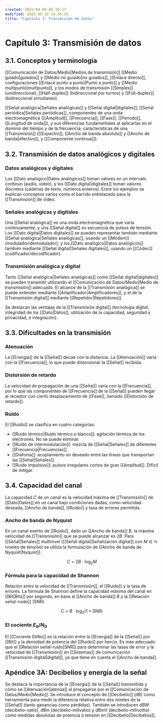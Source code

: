 ```yaml
---
created: 2025-04-06 05:19:17
modified: 2025-05-15 14:35:35
title: "Capítulo 3: Transmisión de datos"
---
```


# Capítulo 3: Transmisión de datos

## 3.1. Conceptos y terminología

[[Comunicación de Datos/Medio|Medios de transmisión]] [[Medio guiado|guiados]] y [[Medio no guiado|no guiados]], [[Enlace directo]], configuraciones [[Enlace punto a punto|Punto a punto]] y [[Medio multipunto|multipunto]], y los modos de transmisión [[Simplex]] (unidireccional), [[Half-duplex]] (bidireccional por turnos) y [[Full-duplex]] (bidireccional simultaneo).

[[Señal analógica|Señales analógicas]] y [[Señal digital|digitales]], [[Señal periódica|Señales periódicas]], componentes de una onda electromagnética ([[Amplitud]], [[Frecuencia]], [[Fase]], [[Periodo]], [[Longitud de onda]]), y sus diferencias fundamentales al aplicarlas en el dominio del tiempo y de la frecuencia; características de una [[Transmisión]] ([[Espectro]], [[Ancho de banda absoluto]] y [[Ancho de banda|efectivo]], y [[Componente continua]]).

## 3.2. Transmisión de datos analógicos y digitales

### Datos analógicos y digitales

Los [[Dato analógico|Datos analógicos]] toman valores en un intervalo continuo (audio, video), y los [[Dato digital|digitales]] toman valores discretos (cadenas de texto, números enteros). Entre los ejemplos se explican conceptos varios como el barrido entrelazado para la [[Transmisión]] de video.

### Señales analógicas y digitales

Una [[Señal analógica]] es una onda electromagnética que varía continuamente, y una [[Señal digital]] es secuencia de pulsos de tensión. Los [[Dato digital|Datos digitales]] se pueden representar también mediante [[Señal analógica|Señales analógicas]], usando un [[Módem]] (modulador/demodulador); y los [[Dato analógico|Datos analógicos]] también mediante [[Señal digital|Señales digitales]], usando un [[Códec]] (codificador/decodificador).

### Transmisión analógica y digital

Tanto [[Señal analógica|Señales analógicas]] como [[Señal digital|digitales]] se pueden transmitir utilizando el [[Comunicación de Datos/Medio|Medio de transmisión]] adecuado. El alcance de la [[Transmisión analógica]] se puede extender mediante [[Amplificador|Amplificadores]], y el de la [[Transmisión digital]] mediante [[Repetidor|Repetidores]].

Se destacan las ventajas de la [[Transmisión digital]] (tecnología digital, integridad de los [[Dato|Datos]], utilización de la capacidad, seguridad y privacidad, e integración).

## 3.3. Dificultades en la transmisión

### Atenuación

La [[Energía]] de la [[Señal]] decae con la distancia. La [[Atenuación]] varía con la [[Frecuencia]], lo que puede distorsionar la [[Señal]] recibida.

### Distorsión de retardo

La velocidad de propagación de una [[Señal]] varía con la [[Frecuencia]], por lo que las componentes de [[Frecuencia]] de la [[Señal]] pueden llegar al receptor con cierto desplazamiento de [[Fase]], llamado [[Distorsión de retardo]].

### Ruido

El [[Ruido]] se clasifica en cuatro categorías:

- [[Ruido térmico|Ruido térmico o blanco]]: agitación térmica de los electrones. No se puede eliminar.
- [[Ruido de intermodulación]]: mezcla de [[Señal|Señales]] de diferentes [[Frecuencia|Frecuencias]].
- [[Diafonía]]: acoplamiento no deseado entre las líneas que transportan las [[Señal|Señales]].
- [[Ruido impulsivo]]: pulsos irregulares cortos de gran [[Amplitud]]. Difícil de mitigar.

## 3.4. Capacidad del canal

La capacidad $C$ de un canal es la velocidad máxima de [[Transmisión]] de [[Dato|Datos]] en un canal bajo condiciones dadas, como velocidad deseada, [[Ancho de banda]], [[Ruido]] y tasa de errores permitida.

### Ancho de banda de Nyquist

En un canal exento de [[Ruido]], dado un [[Ancho de banda]] $B$, la máxima velocidad de [[Transmisión]] que se puede alcanzar es $2B$. Para [[Señal|Señales]] multinivel ([[Señal digital|Señalización digital]] con $M \in \mathbb{N}$ niveles de tensión) se utiliza la formulación de [[Ancho de banda de Nyquist|Nyquist]].

$$
C = 2B \cdot \log_2 M
$$

### Fórmula para la capacidad de Shannon

Relación entre la velocidad de [[Transmisión]], el [[Ruido]] y la tasa de errores. La fórmula de Shannon define la capacidad máxima del canal en [[Bit|Bits]] por segundo, en base al [[Ancho de banda]] $B$ y la [[Relación señal-ruido]] (SNR).

$$
C = B \cdot \log_2 \left( 1 + \text{SNR} \right)
$$

### El cociente $E_b / N_0$

El [[Cociente EbNo]] es la relación entre la [[Energía]] de la [[Señal]] por [[Bit]] y la densidad de potencia del [[Ruido]] por hercio. Es más adecuado que el [[Relación señal-ruido|SNR]] para determinar las tasas de error y la velocidad de [[Transmisión]] en [[Sistemas]] de comunicación [[Transmisión digital|digital]], ya que tiene en cuenta el [[Ancho de banda]].

## Apéndice 3A: Decibelios y energía de la señal

Se destaca la importancia de la [[Energía]] de la [[Señal]] transmitida y cómo se [[Atenuación|atenúa]] al propagarse por el [[Comunicación de Datos/Medio|Medio]]. Se introduce el concepto de [[Decibelio]] ($\text{dB}$) como herramienta para medir la diferencia relativa entre dos niveles de la [[Señal]] (tanto ganancias como pérdidas). También se introducen $\text{dBW}$ (decibelio-vatio), $\text{dBm}$ (decibelio-milivatio) y $\text{dBmV}$ (decibelio-milivoltio) como medidas absolutas de potencia o tensión en [[Decibelio|Decibelios]].
